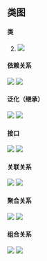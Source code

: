## 类图
#### 类

2. ![](Pasted%20image%2020220801232748.png)
#### 依赖关系
![](Pasted%20image%2020220801232906.png)
![](Pasted%20image%2020220801232844.png)

#### 泛化（继承）
![](Pasted%20image%2020220801233002.png)
![](Pasted%20image%2020220801233318.png)
#### 接口
![](Pasted%20image%2020220801234137.png)
![](Pasted%20image%2020220801234716.png)
#### 关联关系
![](Pasted%20image%2020220801234932.png)
![](Pasted%20image%2020220801235434.png)
#### 聚合关系
![](Pasted%20image%2020220801235548.png)
![](Pasted%20image%2020220801235750.png)
#### 组合关系
![](Pasted%20image%2020220801235930.png)
![](Pasted%20image%2020220801235953.png)
